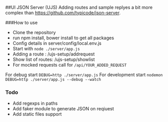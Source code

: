 ##UI JSON Server (UJS)
Adding routes and sample replyes a bit more complex than https://github.com/typicode/json-server.

###How to use
 - Clone the repository
 - run npm install, bower install to get all packages
 - Config details in server/config/local.env.js
 - Start with ```node ./server/app.js```
 - Adding a route : /ujs-setup/addrequest
 - Show list of routes: /ujs-setup/showlist
 - For mocked requests call for ```/api/YOUR_ADDED_REQUEST```


For debug start ```DEBUG=http ./server/app.js```
For development start ```nodemon DEBUG=http ./server/app.js --debug --watch```


### Todo
 - Add regexps in paths
 - Add faker module to generate JSON on reqiuest
 - Add static files support




